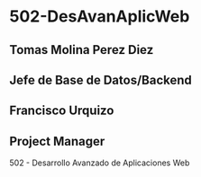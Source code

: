 # 502-DesAvanAplicWeb

## Tomas Molina Perez Diez
## Jefe de Base de Datos/Backend

## Francisco Urquizo
## Project Manager

502 - Desarrollo Avanzado de Aplicaciones Web
